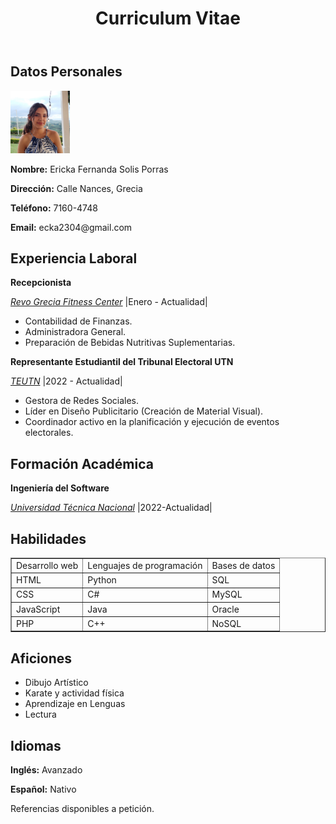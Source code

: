 <!DOCTYPE html>
<html lang="es">
<head>
    <meta charset="UTF-8">
    <meta name="viewport" content="width=device-width, initial-scale=1.0">
	<meta name="description" content="Curriculum Vitae Ericka Solis Porras">
</head>
<body>
    <div class="container">
        <header>
            <h1>Curriculum Vitae</h1>
        </header>
        <section class="section">
            <h2>Datos Personales</h2>
			<img src="Foto de Perfil.png" alt="Tu Fotografía" height= "100px" width= "95px">
            <p><strong>Nombre:</strong> Ericka Fernanda Solis Porras </p>
            <p><strong>Dirección:</strong> Calle Nances, Grecia </p>
            <p><strong>Teléfono:</strong> 7160-4748</p>
            <p><strong>Email:</strong> ecka2304@gmail.com</p>
        </section>
        <section class="section">
            <h2>Experiencia Laboral</h2>
            <p><strong>Recepcionista</strong></p>
            <p><em><a href="https://revofitnesscenter.com/">Revo Grecia Fitness Center</a></em> |Enero - Actualidad| </p>
            <ul>
                <li>Contabilidad de Finanzas.</li>
                <li>Administradora General.</li>
                <li>Preparación de Bebidas Nutritivas Suplementarias.</li>
            </ul>
            <p><strong>Representante Estudiantil del Tribunal Electoral UTN</strong></p>
            <p><em><a href="https://www.utn.ac.cr/tribunal-electoral">TEUTN</a></em> |2022 - Actualidad| </p>
            <ul>
                <li>Gestora de Redes Sociales.</li>
                <li>Líder en Diseño Publicitario (Creación de Material Visual).</li>
				<li>Coordinador activo en la planificación y ejecución de eventos electorales.</li>
            </ul>
        </section>
        <section class="section">
            <h2>Formación Académica</h2>
            <p><strong>Ingeniería del Software</strong></p>
            <p><em><a href="https://www.utn.ac.cr/">Universidad Técnica Nacional</a></em> |2022-Actualidad|</p>
        </section>
        <section class="section">
		 <h2> <b>Habilidades</b> </h2>
		<table border= "1px">
           <tr>
				<td>Desarrollo web</td>
				<td>Lenguajes de programación</td>
				<td>Bases de datos</td>
			</tr>
		    <tr>
				<td>HTML</td>
				<td>Python</td>
				<td>SQL</td>
			</tr>
			<tr>
				<td>CSS</td>
				<td>C#</td>
				<td>MySQL</td>
			</tr>
			<tr>
				<td>JavaScript</td>
				<td>Java</td>
				<td>Oracle</td>
			</tr>
			<tr>
				<td>PHP</td>
				<td>C++</td>
				<td>NoSQL</td>
			</tr>
	    </table>
        </section>
		<section class="section">
            <h2>Aficiones</h2>
            <ul>
                <li>Dibujo Artístico</li>
                <li>Karate y actividad física</li>
                <li>Aprendizaje en Lenguas</li>
                <li>Lectura</li>
            </ul>
        </section>
        <section class="section">
            <h2>Idiomas</h2>
            <p><strong>Inglés:</strong> Avanzado</p>
            <p><strong>Español:</strong> Nativo</p>
        </section>
        <footer>
            <p>Referencias disponibles a petición.</p>
        </footer>
    </div>
</body>
</html>

